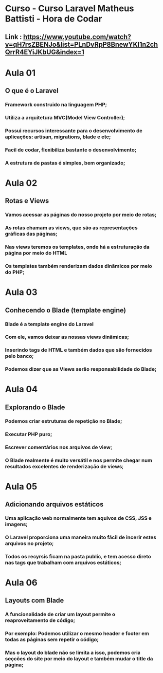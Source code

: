 # Curso - Curso Laravel Matheus Battisti - Hora de Codar
## Link : https://www.youtube.com/watch?v=qH7rsZBENJo&list=PLnDvRpP8BnewYKI1n2chQrrR4EYiJKbUG&index=1

# Aula 01
## O que é o Laravel

### Framework construido na linguagem PHP;
### Utiliza a arquitetura MVC(Model View Controller);
### Possui recursos interessante para o desenvolvimento de aplicações: artisan, migrations, blade e etc;
### Facil de codar, flexibiliza bastante  o desenvolvimento;
### A estrutura de pastas é simples, bem organizado;

# Aula 02
## Rotas e Views

### Vamos acessar as páginas do nosso projeto por meio de rotas;
### As rotas chamam as views, que são as representações gráficas das páginas;
### Nas views teremos os templates, onde há a estruturação da página por meio do HTML
### Os templates também renderizam dados dinâmicos por meio do PHP;


# Aula 03
## Conhecendo o Blade (template engine)

### Blade é a template engine do Laravel
### Com ele, vamos deixar as nossas views dinâmicas;
### Inserindo tags de HTML e também dados que são fornecidos pelo banco;
### Podemos dizer que as Views serão responsabilidade do Blade;

# Aula 04
## Explorando o Blade

### Podemos criar estruturas de repetição no Blade;
### Executar PHP puro;
### Escrever comentários nos arquivos de view;
### O Blade realmente é muito versátil e nos permite chegar num resultados excelentes de renderização de views;

# Aula 05
## Adicionando arquivos estáticos

### Uma aplicação web normalmente tem aquivos de CSS, JSS e imagens;
### O Laravel proporciona uma maneira muito fácil de incerir estes arquivos no projeto;
### Todos os recyrsis ficam na pasta public, e tem acesso direto nas tags que trabalham com arquivos estáticos;

# Aula 06
## Layouts com Blade

### A funcionalidade de criar um layout permite o reaproveitamento de código;
### Por exemplo: Podemos utilizar o mesmo header e footer em todas as páginas sem repetir o código;
### Mas o layout do blade não se limita a isso, podemos cria seçcões do site por meio do layout e também mudar o title da página; 

 
